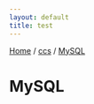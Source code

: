 ```yaml
---
layout: default
title: test
---
```


[Home](/RewinedDocs/) /
[ccs](/RewinedDocs/content/ccs/index) /
[MySQL](/RewinedDocs/content/ccs/mysql)

# MySQL